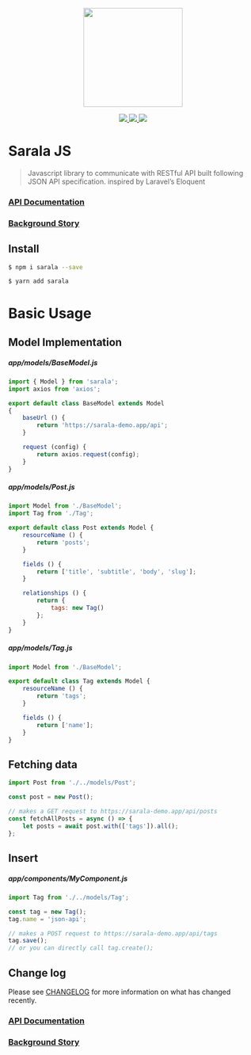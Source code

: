 <p align="center"><p align="center"><img src="https://milroy.me/img/sarala-logo.svg" width="200"></p></p>

<p align="center">
    <a href="https://codecov.io/gh/milroyfraser/sarala">
      <img src="https://codecov.io/gh/milroyfraser/sarala/branch/master/graph/badge.svg" />
    </a>
    <a href="https://www.npmjs.com/package/sarala">
      <img src="https://badge.fury.io/js/sarala.svg" />
    </a>   
    <a href="https://github.com/milroyfraser/sarala/blob/master/LICENSE">
      <img src="https://img.shields.io/apm/l/vim-mode.svg" />
    </a>     
</p>

# Sarala JS

> Javascript library to communicate with RESTful API built following JSON API specification. inspired by Laravel’s Eloquent

### [API Documentation](https://sarala-io.gitbooks.io/sarala/content/)
### [Background Story](https://milroy.me/posts/sarala-laravel-eloquent-like-javascript-orm-to-communicate-with-json-api/1)

## Install

```sh
$ npm i sarala --save
```

```sh
$ yarn add sarala
```

# Basic Usage

## Model Implementation

##### app/models/BaseModel.js
```javascript
import { Model } from 'sarala';
import axios from 'axios';

export default class BaseModel extends Model
{
    baseUrl () {
        return 'https://sarala-demo.app/api';
    }

    request (config) {
        return axios.request(config);
    }
}
```

##### app/models/Post.js
```javascript
import Model from './BaseModel';
import Tag from './Tag';

export default class Post extends Model {
    resourceName () {
        return 'posts';
    }

    fields () {
        return ['title', 'subtitle', 'body', 'slug'];
    }

    relationships () {
        return {
            tags: new Tag()
        };
    }
}
```

##### app/models/Tag.js
```javascript
import Model from './BaseModel';

export default class Tag extends Model {
    resourceName () {
        return 'tags';
    }

    fields () {
        return ['name'];
    }
}
```

## Fetching data

```javascript
import Post from './../models/Post';

const post = new Post();

// makes a GET request to https://sarala-demo.app/api/posts
const fetchAllPosts = async () => {
    let posts = await post.with(['tags']).all();
};
```

## Insert

##### app/components/MyComponent.js
```javascript
import Tag from './../models/Tag';

const tag = new Tag();
tag.name = 'json-api';

// makes a POST request to https://sarala-demo.app/api/tags
tag.save(); 
// or you can directly call tag.create();
```

## Change log

Please see [CHANGELOG](CHANGELOG.md) for more information on what has changed recently.

### [API Documentation](https://sarala-io.gitbooks.io/sarala/content/)
### [Background Story](https://milroy.me/posts/sarala-laravel-eloquent-like-javascript-orm-to-communicate-with-json-api/1)